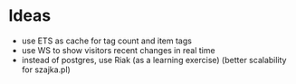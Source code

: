 # Ideas

* use ETS as cache for tag count and item tags
* use WS to show visitors recent changes in real time
* instead of postgres, use Riak
	(as a learning exercise)
	(better scalability for szajka.pl)

